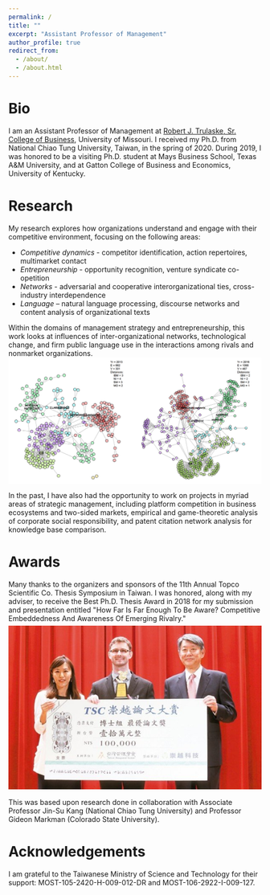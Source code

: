 ```yaml
---
permalink: /
title: ""
excerpt: "Assistant Professor of Management"
author_profile: true
redirect_from: 
  - /about/
  - /about.html
---
```


Bio
===

I am an Assistant Professor of Management at [Robert J. Trulaske, Sr. College of Business](https://business.missouri.edu/ "Trulaske College of Business"), University of Missouri. I received my Ph.D. from National Chiao Tung University, Taiwan, in the spring of 2020. During 2019, I was honored to be a visiting Ph.D. student at Mays Business School, Texas A&M University, and at Gatton College of Business and Economics, University of Kentucky. 


Research
======

My research explores how organizations understand and engage with their competitive environment, focusing on the following areas:
- *Competitive dynamics* - competitor identification, action repertoires, multimarket contact
- *Entrepreneurship* - opportunity recognition, venture syndicate co-opetition
- *Networks* - adversarial and cooperative interorganizational ties, cross-industry interdependence
- *Language* – natural language processing, discourse networks and content analysis of organizational texts

Within the domains of management strategy and entrepreneurship, this work looks at influences of inter-organizational networks, technological change, and firm public language use in the interactions among rivals and nonmarket organizations. 
[<img src='/images/clarabridge_net_time_slice_colored_dists_c42_s11.png' style="display: block; margin-left: auto; margin-right: auto;">](/research/2017-08-08-Competitive-Dynamics-Of-Whom-Should-You-Be-Aware  "Competition Network Groups Over Time")   

In the past, I have also had the opportunity to work on projects in myriad areas of strategic management, including platform competition in business ecosystems and two-sided markets, empirical and game-theoretic analysis of corporate social responsibility, and patent citation network analysis for knowledge base comparison.      


Awards
======

Many thanks to the organizers and sponsors of the 11th Annual Topco Scientific Co. Thesis Symposium in Taiwan. I was honored, along with my adviser, to receive the Best Ph.D. Thesis Award in 2018 for my submission and presentation entitled "How Far Is Far Enough To Be Aware? Competitive Embeddedness And Awareness Of Emerging Rivalry."      	   
[<img src='/images/tsc_thesis_award.jpg' style="display: block; margin-left: auto; margin-right: auto; margin-top: 6px;">](http://www.tmi.org.tw/2018/08/2018.html "Best Ph.D. Thesis Award Presentation")                	
This was based upon research done in collaboration with Associate Professor Jin-Su Kang (National Chiao Tung University) and Professor Gideon Markman (Colorado State University).          	


Acknowledgements
======

I am grateful to the Taiwanese Ministry of Science and Technology for their support: MOST-105-2420-H-009-012-DR and MOST-106-2922-I-009-127. 
